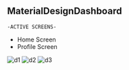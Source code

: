 ## MaterialDesignDashboard
    -ACTIVE SCREENS-
- Home Screen </br>
- Profile Screen </br>

![d1](https://github.com/EditChar/MaterialDesignDash/assets/104402618/429ca3d2-5b31-4421-a740-5a564468f458) 
![d2](https://github.com/EditChar/MaterialDesignDash/assets/104402618/805f7e9b-014d-48b0-9eb0-2567041321de) ![d3](https://github.com/EditChar/MaterialDesignDash/assets/104402618/47c823ed-f0c3-44ff-a0e9-314f4ac89e7d)






